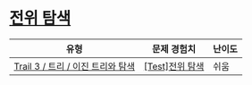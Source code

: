 # [전위 탐색](https://https://en.codetree.ai/trails/complete/curated-cards/test-preorder-traversal)

|유형|문제 경험치|난이도|
|---|---|---|
|[Trail 3 / 트리 / 이진 트리와 탐색](https://https://en.codetree.ai/trail-info/novice-high/)|[[Test]전위 탐색](https://https://en.codetree.ai/trails/complete/curated-cards/test-preorder-traversal/)|쉬움|

